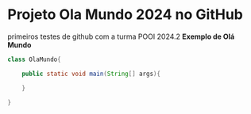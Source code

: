 # Projeto Ola Mundo 2024 no GitHub
primeiros testes de github com a turma POOI 2024.2
**Exemplo de Olá Mundo**
~~~java
class OlaMundo{

    public static void main(String[] args){

    }
    
}
~~~